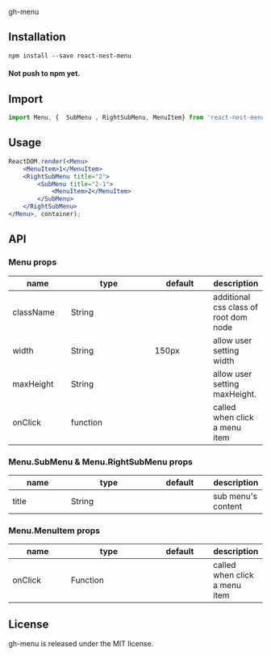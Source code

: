 gh-menu

## Installation

``` shell
npm install --save react-nest-menu
```
#### Not push to npm yet.


## Import
```js
import Menu, {  SubMenu , RightSubMenu, MenuItem} from 'react-nest-menu';
```

## Usage

```jsx
ReactDOM.render(<Menu>
    <MenuItem>1</MenuItem>
    <RightSubMenu title="2">
        <SubMenu title="2-1">
            <MenuItem>2</MenuItem>
        </SubMenu>
    </RightSubMenu>
</Menu>, container);
```

## API

### Menu props

<table class="table table-bordered table-striped">
    <thead>
    <tr>
        <th style="width: 100px;">name</th>
        <th style="width: 150px;">type</th>
        <th style="width: 100px;">default</th>
        <th>description</th>
    </tr>
    </thead>
    <tbody>
        <tr>
          <td>className</td>
          <td>String</td>
          <td></td>
          <td>additional css class of root dom node</td>
        </tr>
        <tr>
          <td>width</td>
          <td>String</td>
          <td>150px</td>
          <td>allow user setting width</td>
        </tr>
        <tr>
          <td>maxHeight</td>
          <td>String</td>
          <td></td>
          <td>allow user setting maxHeight.</td>
        </tr>
        <tr>
          <td>onClick</td>
          <td>function</td>
          <td></td>
          <td>called when click a menu item</td>
        </tr>
    </tbody>
</table>

### Menu.SubMenu & Menu.RightSubMenu props

<table class="table table-bordered table-striped">
    <thead>
    <tr>
        <th style="width: 100px;">name</th>
        <th style="width: 150px;">type</th>
        <th style="width: 100px;">default</th>
        <th>description</th>
    </tr>
    </thead>
    <tbody>
        <tr>
          <td>title</td>
          <td>String</td>
          <td></td>
          <td>sub menu's content</td>
        </tr>
    </tbody>
</table>

### Menu.MenuItem props

<table class="table table-bordered table-striped">
    <thead>
    <tr>
        <th style="width: 100px;">name</th>
        <th style="width: 150px;">type</th>
        <th style="width: 100px;">default</th>
        <th>description</th>
    </tr>
    </thead>
    <tbody>
        <tr>
          <td>onClick</td>
          <td>Function</td>
          <td></td>
          <td>called when click a menu item</td>
        </tr>
    </tbody>
</table>


## License

gh-menu is released under the MIT license.
